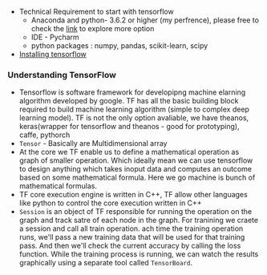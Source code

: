 
- Technical Requirement to start with tensorflow
  - Anaconda and python- 3.6.2 or higher (my perfrence), please free to check the [link](https://www.tensorflow.org/install/) to explore more option
  - IDE - Pycharm 
  - python packages : numpy, pandas, scikit-learn, scipy
- [Installing tensorflow](https://www.tensorflow.org/install/)

### Understanding TensorFlow  
- Tensorflow is software framework for developipng machine elarning algorithm developed by google. TF has all the basic building block required 
to build machine learning algorithm (simple to complex deep learning model). TF is not the only option avaliable, we have theanos, 
keras(wrapper for tensorflow and theanos - good for prototyping), caffe, pythorch
- `Tensor` - Basically are Multidimensional array 
- At the core we TF enable us to define a mathematical operation as graph of smaller operation. Which ideally mean we can use tensorflow to design 
anything which takes inoput data and computes an outcome based on some mathematical formula. Here we go machine is bunch of mathematical formulas.
- TF core execution engine is written in C++, TF allow other languages like python to control the core execution written in C++
- `Session` is an object of TF responsible for running the operation on the graph and track satre of each node in the graph. For tranining we 
craete a session and call all train operation. ach time the training operation runs, we'll pass a new training data that will 
be used for that training pass. And then we'll check the current accuracy by calling the loss function. While the training process 
is running, we can watch the results graphically using a separate tool called `TensorBoard`. 
